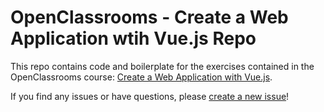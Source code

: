# OpenClassrooms - Create a Web Application wtih Vue.js Repo

This repo contains code and boilerplate for the exercises contained in the OpenClassrooms course: [Create a Web Application with Vue.js](https://openclassrooms.com/en/courses/5664336-create-a-web-application-with-vue-js).

If you find any issues or have questions, please [create a new issue](https://github.com/OpenClassrooms-Student-Center/Vue/issues/new)!
